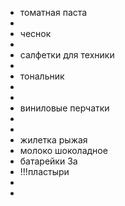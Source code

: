 - томатная паста
-
- чеснок
-
- салфетки для техники
-
- тональник
-
-
- виниловые перчатки
-
-
- жилетка рыжая
- молоко шоколадное
- батарейки 3а
- !!!пластыри
-
-
